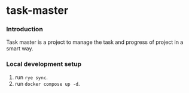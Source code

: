 # task-master

### Introduction
Task master is a project to manage the task and progress of project in a smart way.

### Local development setup
1. run `rye sync`.
2. run `docker compose up -d`.